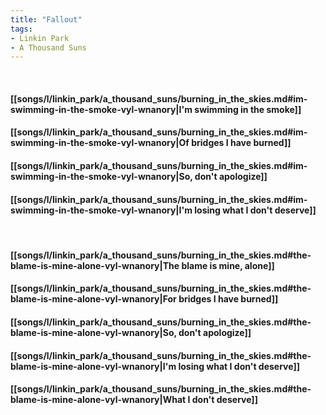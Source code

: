 ```yaml
---
title: "Fallout"
tags:
- Linkin Park
- A Thousand Suns
---
```

&nbsp;
#### [[songs/l/linkin_park/a_thousand_suns/burning_in_the_skies.md#im-swimming-in-the-smoke-vyl-wnanory|I'm swimming in the smoke]]
#### [[songs/l/linkin_park/a_thousand_suns/burning_in_the_skies.md#im-swimming-in-the-smoke-vyl-wnanory|Of bridges I have burned]]
#### [[songs/l/linkin_park/a_thousand_suns/burning_in_the_skies.md#im-swimming-in-the-smoke-vyl-wnanory|So, don't apologize]]
#### [[songs/l/linkin_park/a_thousand_suns/burning_in_the_skies.md#im-swimming-in-the-smoke-vyl-wnanory|I'm losing what I don't deserve]]
&nbsp;
#### [[songs/l/linkin_park/a_thousand_suns/burning_in_the_skies.md#the-blame-is-mine-alone-vyl-wnanory|The blame is mine, alone]]
#### [[songs/l/linkin_park/a_thousand_suns/burning_in_the_skies.md#the-blame-is-mine-alone-vyl-wnanory|For bridges I have burned]]
#### [[songs/l/linkin_park/a_thousand_suns/burning_in_the_skies.md#the-blame-is-mine-alone-vyl-wnanory|So, don't apologize]]
#### [[songs/l/linkin_park/a_thousand_suns/burning_in_the_skies.md#the-blame-is-mine-alone-vyl-wnanory|I'm losing what I don't deserve]]
#### [[songs/l/linkin_park/a_thousand_suns/burning_in_the_skies.md#the-blame-is-mine-alone-vyl-wnanory|What I don't deserve]]
